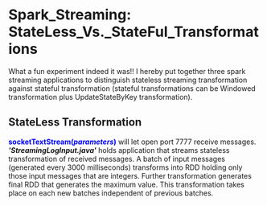 # Spark_Streaming: StateLess_Vs._StateFul_Transformations
<p>What a fun experiment indeed it was!! I hereby put together three spark streaming applications to distinguish stateless streaming transformation against stateful transformation (stateful transformations can be Windowed transformation plus UpdateStateByKey transformation).</p>

StateLess Transformation
------------------------
<p><font color="blue"><b>socketTextStream(<i>parameters</i>)</b></font> will let open port 7777 receive messages. <b><i>'StreamingLogInput.java'</i></b> holds application that streams stateless transformation of received messages. A batch of input messages (generated every 3000 milliseconds) transforms into RDD holding only those input messages that are integers. Further transformation generates final RDD that generates the maximum value. This transformation takes place on each new batches independent of previous batches.</p>
